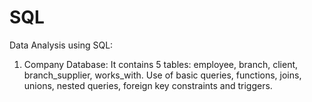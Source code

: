 # SQL
Data Analysis using SQL:

1. Company Database: 
It contains 5 tables: employee, branch, client, branch_supplier, works_with.
Use of basic queries, functions, joins, unions, nested queries, foreign key constraints and triggers.

